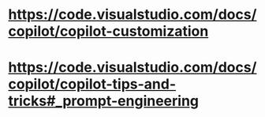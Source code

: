 
# https://code.visualstudio.com/docs/copilot/copilot-customization

# https://code.visualstudio.com/docs/copilot/copilot-tips-and-tricks#_prompt-engineering
